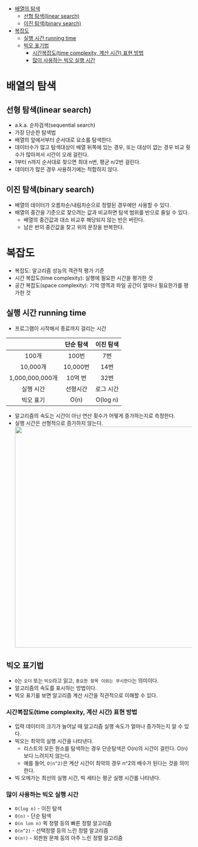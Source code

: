 - [배열의 탐색](#배열의-탐색)
  - [선형 탐색(linear search)](#선형-탐색linear-search)
  - [이진 탐색(binary search)](#이진-탐색binary-search)
- [복잡도](#복잡도)
  - [실행 시간 running time](#실행-시간-running-time)
  - [빅오 표기법](#빅오-표기법)
    - [시간복잡도(time complexity, 계산 시간) 표현 방법](#시간복잡도time-complexity-계산-시간-표현-방법)
    - [많이 사용하는 빅오 실행 시간](#많이-사용하는-빅오-실행-시간)

# 배열의 탐색

## 선형 탐색(linear search)

- a.k.a. 순차검색(sequential search)
- 가장 단순한 탐색법
- 배열의 앞에서부터 순서대로 요소를 탐색한다.
- 데이터수가 많고 탐색대상이 배열 뒤쪽에 있는 경우, 또는 대상이 없는 경우 비교 횟수가 많아져서 시간이 오래 걸린다.
- 1부터 n까지 순서대로 찾으면 최대 n번, 평균 n/2번 걸린다.
- 데이터가 많은 경우 사용하기에는 적합하지 않다.

## 이진 탐색(binary search)

- 배열의 데이터가 오름차순/내림차순으로 정렬된 경우에만 사용할 수 있다.
- 배열의 중간을 기준으로 찾으려는 값과 비교하면 탐색 범위를 반으로 줄일 수 있다.
  - 배열의 중간값과 대소 비교후 해당되지 않는 반은 버린다.
  - 남은 반의 중간값을 찾고 위의 문장을 반복한다.

# 복잡도

- 복잡도: 알고리즘 성능의 객관적 평가 기준
- 시간 복잡도(time complexity): 실행에 필요한 시간을 평가한 것
- 공간 복잡도(space complexity): 기억 영역과 파일 공간이 얼마나 필요한가를 평가한 것

## 실행 시간 running time

- 프로그램이 시작해서 종료까지 걸리는 시간

|| 단순 탐색 | 이진 탐색 |
|:---:|:---:|:---:|
| 100개 | 100번 | 7번 |
| 10,000개 | 10,000번 | 14번 |
| 1,000,000,000개 | 10억 번 | 32번 |
|실행 시간| 선형시간 | 로그 시간 |
|빅오 표기| O(n) | O(log n) |

- 알고리즘의 속도는 시간이 아닌 연산 횟수가 어떻게 증가하는지로 측정한다.
- 실행 시간은 선형적으로 증가하지 않는다.  
  <img width="600px" src="https://upload.wikimedia.org/wikipedia/commons/thumb/7/7e/Comparison_computational_complexity.svg/1280px-Comparison_computational_complexity.svg.png">

## 빅오 표기법

- `O`는 `오더` 또는 `빅오`라고 읽고, `중요한 항목 이외는 무시한다`는 의미이다.
- 알고리즘의 속도를 표시하는 방법이다.
- 빅오 표기를 보면 알고리즘 계산 시간을 직관적으로 이해할 수 있다.

### 시간복잡도(time complexity, 계산 시간) 표현 방법

- 입력 데이터의 크기가 늘어날 때 알고리즘 실행 속도가 얼마나 증가하는지 알 수 있다.
- 빅오는 최악의 실행 시간을 나타낸다.
  - 리스트의 모든 원소를 탐색하는 경우 단순탐색은 O(n)의 시간이 걸린다. O(n)보다 느려지지 않는다.
  - 예를 들어, `O(n^2)`은 계산 시간이 최악의 경우 n^2의 배수가 된다는 것을 의미한다.
- 빅 오메가는 최선의 실행 시간, 빅 세타는 평군 실행 시간를 나타낸다.

### 많이 사용하는 빅오 실행 시간

- `O(log n)` - 이진 탐색
- `O(n)` - 단순 탐색
- `O(n lon n)` 퀵 정렬 등의 빠른 정렬 알고리즘
- `O(n^2)` - 선택정렬 등의 느린 정렬 알고리즘
- `O(n!)` - 외판원 문제 등의 아주 느린 정렬 알고리즘
